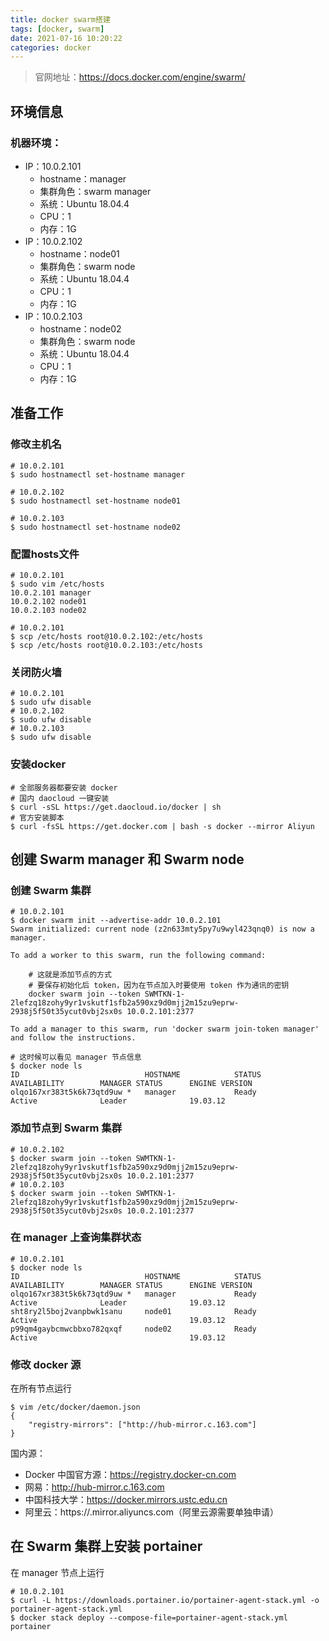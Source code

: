 ```yaml
---
title: docker swarm搭建
tags: [docker, swarm]
date: 2021-07-16 10:20:22
categories: docker
---
```


> 官网地址：https://docs.docker.com/engine/swarm/

## 环境信息

### 机器环境：

- IP：10.0.2.101
  - hostname：manager
  - 集群角色：swarm manager
  - 系统：Ubuntu 18.04.4
  - CPU：1
  - 内存：1G
- IP：10.0.2.102
  - hostname：node01
  - 集群角色：swarm node
  - 系统：Ubuntu 18.04.4
  - CPU：1
  - 内存：1G
- IP：10.0.2.103
  - hostname：node02
  - 集群角色：swarm node
  - 系统：Ubuntu 18.04.4
  - CPU：1
  - 内存：1G

## 准备工作

### 修改主机名
```shell
# 10.0.2.101
$ sudo hostnamectl set-hostname manager

# 10.0.2.102
$ sudo hostnamectl set-hostname node01

# 10.0.2.103
$ sudo hostnamectl set-hostname node02
```
### 配置hosts文件
```shell
# 10.0.2.101
$ sudo vim /etc/hosts
10.0.2.101 manager
10.0.2.102 node01
10.0.2.103 node02

# 10.0.2.101
$ scp /etc/hosts root@10.0.2.102:/etc/hosts
$ scp /etc/hosts root@10.0.2.103:/etc/hosts
```
### 关闭防火墙
```shell
# 10.0.2.101
$ sudo ufw disable
# 10.0.2.102
$ sudo ufw disable
# 10.0.2.103
$ sudo ufw disable
```
### 安装docker
```shell
# 全部服务器都要安装 docker
# 国内 daocloud 一键安装
$ curl -sSL https://get.daocloud.io/docker | sh
# 官方安装脚本
$ curl -fsSL https://get.docker.com | bash -s docker --mirror Aliyun
```

## 创建 Swarm manager 和 Swarm node

### 创建 Swarm 集群
```shell
# 10.0.2.101
$ docker swarm init --advertise-addr 10.0.2.101
Swarm initialized: current node (z2n633mty5py7u9wyl423qnq0) is now a manager.

To add a worker to this swarm, run the following command:
 
    # 这就是添加节点的方式
    # 要保存初始化后 token，因为在节点加入时要使用 token 作为通讯的密钥
    docker swarm join --token SWMTKN-1-2lefzq18zohy9yr1vskutf1sfb2a590xz9d0mjj2m15zu9eprw-2938j5f50t35ycut0vbj2sx0s 10.0.2.101:2377

To add a manager to this swarm, run 'docker swarm join-token manager' and follow the instructions.

# 这时候可以看见 manager 节点信息
$ docker node ls
ID                            HOSTNAME            STATUS              AVAILABILITY        MANAGER STATUS      ENGINE VERSION
olqo167xr383t5k6k73qtd9uw *   manager             Ready               Active              Leader              19.03.12

```

### 添加节点到 Swarm 集群
```shell
# 10.0.2.102
$ docker swarm join --token SWMTKN-1-2lefzq18zohy9yr1vskutf1sfb2a590xz9d0mjj2m15zu9eprw-2938j5f50t35ycut0vbj2sx0s 10.0.2.101:2377
# 10.0.2.103
$ docker swarm join --token SWMTKN-1-2lefzq18zohy9yr1vskutf1sfb2a590xz9d0mjj2m15zu9eprw-2938j5f50t35ycut0vbj2sx0s 10.0.2.101:2377
```

### 在 manager 上查询集群状态
```shell
# 10.0.2.101
$ docker node ls
ID                            HOSTNAME            STATUS              AVAILABILITY        MANAGER STATUS      ENGINE VERSION
olqo167xr383t5k6k73qtd9uw *   manager             Ready               Active              Leader              19.03.12
sht8ry2l5boj2vanpbwk1sanu     node01              Ready               Active                                  19.03.12
p99qm4gaybcmwcbbxo782qxqf     node02              Ready               Active                                  19.03.12
```

### 修改 docker 源
在所有节点运行
```shell
$ vim /etc/docker/daemon.json
{
    "registry-mirrors": ["http://hub-mirror.c.163.com"]
}
```
国内源：
- Docker 中国官方源：https://registry.docker-cn.com
- 网易：http://hub-mirror.c.163.com
- 中国科技大学：https://docker.mirrors.ustc.edu.cn
- 阿里云：https://<key>.mirror.aliyuncs.com（阿里云源需要单独申请）

## 在 Swarm 集群上安装 portainer

在 manager 节点上运行
```shell
# 10.0.2.101
$ curl -L https://downloads.portainer.io/portainer-agent-stack.yml -o portainer-agent-stack.yml
$ docker stack deploy --compose-file=portainer-agent-stack.yml portainer
```
